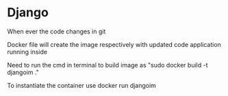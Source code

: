 # Django
When ever the code changes in git

Docker file will create the image respectively with updated code application running inside

Need to run the cmd in  terminal to build image as "sudo docker build -t djangoim ."

To instantiate the container use docker run djangoim 
